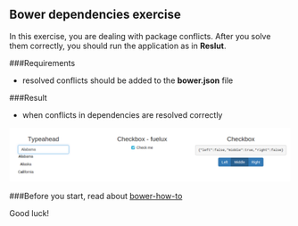 ## Bower dependencies exercise

In this exercise, you are dealing with package conflicts. After you solve them correctly, you should run the application as in **Reslut**.

###Requirements
* resolved conflicts should be added to the **bower.json** file

###Result
* when conflicts in dependencies are resolved correctly

![alt text](app/assets/1.png)

###Before you start, read about
[bower-how-to](http://herereadthis.com/code/bower-how-to)

Good luck!
